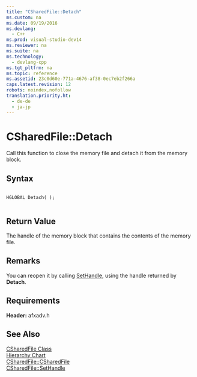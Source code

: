 ```yaml
---
title: "CSharedFile::Detach"
ms.custom: na
ms.date: 09/19/2016
ms.devlang: 
  - C++
ms.prod: visual-studio-dev14
ms.reviewer: na
ms.suite: na
ms.technology: 
  - devlang-cpp
ms.tgt_pltfrm: na
ms.topic: reference
ms.assetid: 23c0d60e-771a-4676-af38-0ec7eb2f266a
caps.latest.revision: 12
robots: noindex,nofollow
translation.priority.ht: 
  - de-de
  - ja-jp
---
```

# CSharedFile::Detach
Call this function to close the memory file and detach it from the memory block.  
  
## Syntax  
  
```  
  
HGLOBAL Detach( );  
  
```  
  
## Return Value  
 The handle of the memory block that contains the contents of the memory file.  
  
## Remarks  
 You can reopen it by calling [SetHandle](../vs140/CSharedFile--SetHandle.md), using the handle returned by **Detach**.  
  
## Requirements  
 **Header:** afxadv.h  
  
## See Also  
 [CSharedFile Class](../vs140/CSharedFile-Class.md)   
 [Hierarchy Chart](../vs140/Hierarchy-Chart.md)   
 [CSharedFile::CSharedFile](../vs140/CSharedFile--CSharedFile.md)   
 [CSharedFile::SetHandle](../vs140/CSharedFile--SetHandle.md)
